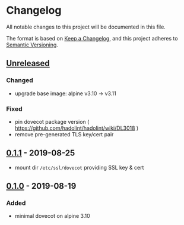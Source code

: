 # Changelog
All notable changes to this project will be documented in this file.

The format is based on [Keep a Changelog](https://keepachangelog.com/en/1.0.0/),
and this project adheres to [Semantic Versioning](https://semver.org/spec/v2.0.0.html).

## [Unreleased]
### Changed
- upgrade base image: alpine v3.10 -> v3.11

### Fixed
- pin dovecot package version
  ( https://github.com/hadolint/hadolint/wiki/DL3018 )
- remove pre-generated TLS key/cert pair

## [0.1.1] - 2019-08-25
- mount dir `/etc/ssl/dovecot` providing SSL key & cert

## [0.1.0] - 2019-08-19
### Added
- minimal dovecot on alpine 3.10

[Unreleased]: https://github.com/fphammerle/docker-dovecot/compare/0.1.1...HEAD
[0.1.1]: https://github.com/fphammerle/docker-dovecot/compare/0.1.0...0.1.1
[0.1.0]: https://github.com/fphammerle/docker-dovecot/tree/0.1.0
